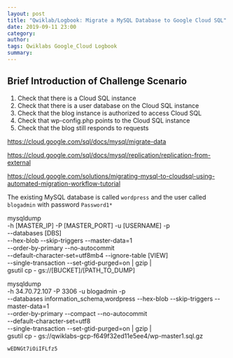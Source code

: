 ```yaml
---
layout: post
title: "Qwiklab/Logbook: Migrate a MySQL Database to Google Cloud SQL"
date: 2019-09-11 23:00
category: 
author: 
tags: Qwiklabs Google_Cloud Logbook
summary: 
---
```


## Brief Introduction of Challenge Scenario

1. Check that there is a Cloud SQL instance
2. Check that there is a user database on the Cloud SQL instance
3. Check that the blog instance is authorized to access Cloud SQL
4. Check that wp-config.php points to the Cloud SQL instance
5. Check that the blog still responds to requests


https://cloud.google.com/sql/docs/mysql/migrate-data


https://cloud.google.com/sql/docs/mysql/replication/replication-from-external

https://cloud.google.com/solutions/migrating-mysql-to-cloudsql-using-automated-migration-workflow-tutorial


The existing MySQL database is called `wordpress` and 
the user called `blogadmin` with 
password `Password1*`


mysqldump \
    -h [MASTER_IP] -P [MASTER_PORT] -u [USERNAME] -p \
    --databases [DBS]  \
    --hex-blob  --skip-triggers  --master-data=1  \
    --order-by-primary --no-autocommit \
    --default-character-set=utf8mb4 --ignore-table [VIEW] \
    --single-transaction --set-gtid-purged=on | gzip | \
    gsutil cp - gs://[BUCKET]/[PATH_TO_DUMP]

mysqldump \
    -h 34.70.72.107 -P 3306 -u blogadmin -p \
    --databases information_schema,wordpress      --hex-blob  --skip-triggers  --master-data=1  \
    --order-by-primary --compact --no-autocommit \
    --default-character-set=utf8 \
    --single-transaction --set-gtid-purged=on  | gzip | \
    gsutil cp - gs://qwiklabs-gcp-f649f32ed11e5ee4/wp-master1.sql.gz


    wEDNGt7iOiIFLfz5